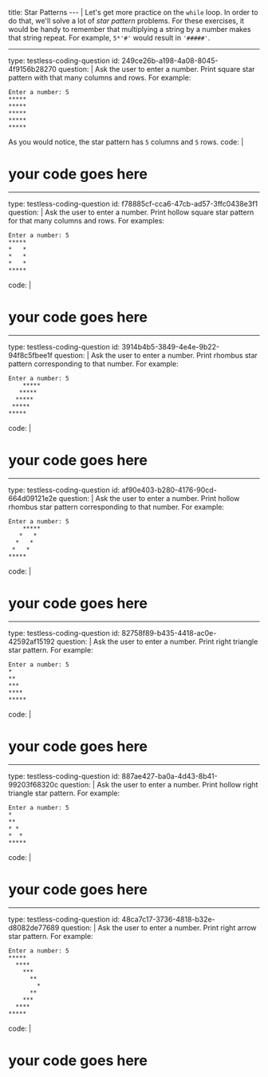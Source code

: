title: Star Patterns
--- |
  Let's get more practice on the `while` loop. In order to do that, we'll solve a lot of _star pattern_ problems. For these exercises, it would be handy to remember that multiplying a string by a number makes that string repeat. For example, `5*'#'` would result in `'#####'`.

---
type: testless-coding-question
id: 249ce26b-a198-4a08-8045-4f9156b28270
question: |
  Ask the user to enter a number. Print square star pattern with that many columns and rows. For example:
  ```
  Enter a number: 5
  *****
  *****
  *****
  *****
  *****
  ```

  As you would notice, the star pattern has `5` columns and `5` rows.
code: |
  # your code goes here
---
type: testless-coding-question
id: f78885cf-cca6-47cb-ad57-3ffc0438e3f1
question: |
  Ask the user to enter a number. Print hollow square star pattern for that many columns and rows. For examples:
  ```
  Enter a number: 5
  *****
  *   *
  *   *
  *   *
  *****
  ```
code: |
  # your code goes here

---
type: testless-coding-question
id: 3914b4b5-3849-4e4e-9b22-94f8c5fbee1f
question: |
  Ask the user to enter a number. Print rhombus star pattern corresponding to that number. For example:
  ```
  Enter a number: 5
      *****
     *****
    *****
   *****
  *****
  ```
code: |
  # your code goes here

---
type: testless-coding-question
id: af90e403-b280-4176-90cd-664d09121e2e
question: |
  Ask the user to enter a number. Print hollow rhombus star pattern corresponding to that number. For example:
  ```
  Enter a number: 5
      *****
     *   *
    *   *
   *   *
  *****
  ```
code: |
  # your code goes here

---
type: testless-coding-question
id: 82758f89-b435-4418-ac0e-42592af15192
question: |
  Ask the user to enter a number. Print right triangle star pattern. For example:
  ```
  Enter a number: 5
  *
  **
  ***
  ****
  *****
  ```
code: |
  # your code goes here
---
type: testless-coding-question
id: 887ae427-ba0a-4d43-8b41-99203f68320c
question: |
  Ask the user to enter a number. Print hollow right triangle star pattern. For example:
  ```
  Enter a number: 5
  *
  **
  * *
  *  *
  *****
  ```
code: |
  # your code goes here

---
type: testless-coding-question
id: 48ca7c17-3736-4818-b32e-d8082de77689
question: |
  Ask the user to enter a number. Print right arrow star pattern. For example:
  ```
  Enter a number: 5
  *****
    ****
      ***
        **
          *
        **
      ***
    ****
  *****
  ```
code: |
  # your code goes here
